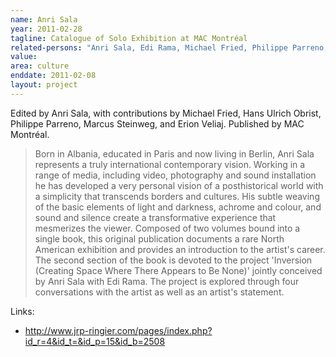 ```yaml
---
name: Anri Sala
year: 2011-02-28
tagline: Catalogue of Solo Exhibition at MAC Montréal
related-persons: "Anri Sala, Edi Rama, Michael Fried, Philippe Parreno, Marcus Steinweg, Erion Veliaj, Marie Fraser"
value:
area: culture
enddate: 2011-02-08
layout: project
---
```

Edited by Anri Sala, with contributions by Michael Fried, Hans Ulrich Obrist, Philippe Parreno, Marcus Steinweg, and Erion Veliaj.
Published by MAC Montréal.

>Born in Albania, educated in Paris and now living in Berlin, Anri Sala represents a truly international contemporary vision. Working in a range of media, including video, photography and sound installation he has developed a very personal vision of a posthistorical world with a simplicity that transcends borders and cultures. His subtle weaving of the basic elements of light and darkness, achrome and colour, and sound and silence create a transformative experience that mesmerizes the viewer. Composed of two volumes bound into a single book, this original publication documents a rare North American exhibition and provides an introduction to the artist's career. The second section of the book is devoted to the project 'Inversion (Creating Space Where There Appears to Be None)' jointly conceived by Anri Sala with Edi Rama. The project is explored through four conversations with the artist as well as an artist's statement.


Links:
* <http://www.jrp-ringier.com/pages/index.php?id_r=4&id_t=&id_p=15&id_b=2508>
